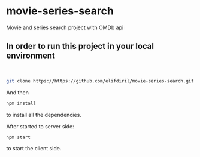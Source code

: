 # movie-series-search
Movie and series search project with OMDb api


## In order to run this project in your local environment

 <br/>

```bash
git clone https://https://github.com/elifdiril/movie-series-search.git
```

And then

```bash
npm install
```

to install all the dependencies.

After started to server side:

```bash
npm start
```

to start the client side.